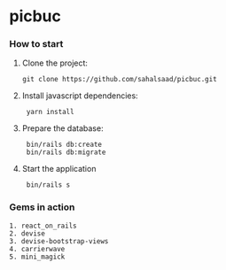 # picbuc

### How to start

1. Clone the project:
       
       git clone https://github.com/sahalsaad/picbuc.git
    
2. Install javascript dependencies:

        yarn install
        
3. Prepare the database:

        bin/rails db:create
        bin/rails db:migrate
        
4. Start the application
        
        bin/rails s
        
        
### Gems in action
    1. react_on_rails
    2. devise
    3. devise-bootstrap-views
    4. carrierwave
    5. mini_magick
